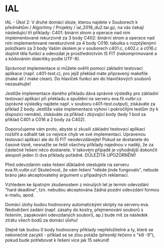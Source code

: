 # IAL
IAL - Úkol 2:
V druhé domácí úloze, kterou najdete v Souborech k předmětům / Algoritmy / Projekty / ial_2018_du2.tar.gz, na vás čekají následující tři příklady:
C401: binární strom a operace nad ním implementované rekurzivně za 3 body
C402: binární strom a operace nad ním implementované nerekurzivně za 4 body
C016: tabulka s rozptýlenými položkami za 3 body
Vaším úkolem je v souborech c401.c, c402.c a c016.c doplnit těla funkcí a odevzdat je prostřednictvím IS FIT (nekomprimované a s kódováním diakritiky podle UTF-8).

Správnost implementace si můžete ověřit pomocí základní testovací aplikace (např. c401-test.c), pro jejíž překlad máte připravený makefile (make all / make clean). Do hlaviček funkcí ani do hlavičkových souborů nezasahujte!

Jestliže implementace daného příkladu dává správné výsledky pro základní testovací aplikaci při překladu a spuštění na serveru eva.fit.vutbr.cz (správné výsledky najdete např. v souboru c401-test.output), získáváte za příklad 2 body. Jestliže vaše implementace vyhoví i pokročilým testům (ty k dispozici nemáte), získáváte za příklad i zbývající body (tedy 1 bod za příklad C401 a C016 a 2 body za C402).

Doporučujeme vám proto, abyste si zkusili základní testovací aplikaci rozšířit a odhalit tak co nejvíce chyb ve své implementaci. Upravenou testovací aplikaci ale do IS FIT neodevzdávejte! Pokud se dostanete do časové tísně, nesnažte se řešit všechny příklady najednou v naději, že za částečné řešení něco dostanete. V takovém případě je výhodnější dokončit alespoň jeden či dva příklady pořádně.
DŮLEŽITÁ UPOZORNĚNÍ!

Před odevzdáním vaše řešení důkladně otestujete na serveru eva.fit.vutbr.cz! Skutečnost, že vám řešení "někde jinde fungovalo", nebude bráno jako akceptovatelný argument u případných reklamací.

Vzhledem ke špatným zkušenostem z minulých let je termín odevzdání "hard deadline", tzn. nebudou akceptována žádná pozdní odevzdání formou e-mailu, apod.

Domácí úlohy budou hodnoceny automatickými skripty na serveru eva. Nedodržení zadání  (např. zásahy do kostry, přejmenování souborů s řešením, zapakování odevzdaných souborů, ap.) bude mít za následek ztrátu všech bodů za domácí úlohu!

Stejně tak budou 0 body hodnoceny příklady nepřeložitelné a ty, které se nekonečně zacyklí - příklad se se zlou potáže (přesněji řečeno s "kill -9"), pokud bude potřebovat k řešení více jak 15 sekund!
